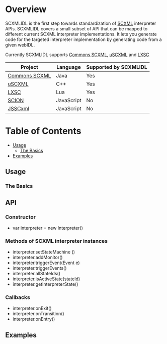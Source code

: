 # Overview
SCXMLIDL is the first step towards standardization of [SCXML][1] interpreter APIs. SCXMLIDL covers a small subset of API that can be mapped to different current SCXML interpreter implementations. It lets you generate code for the targeted interpreter implementation by generating code from a given webIDL. 

Currently  SCXMLIDL supports [Commons SCXML][2], [uSCXML][3] and [LXSC][4]

| Project | Language |Supported by SCXMLIDL |
|---------|---------|---------|
| [Commons SCXML](https://commons.apache.org/proper/commons-scxml/) | Java | Yes |
| [uSCXML](https://github.com/tklab-tud/uscxml) | C++ | Yes |
| [LXSC](https://github.com/Phrogz/LXSC) | Lua | Yes |
| [SCION](https://github.com/jbeard4/SCION) | JavaScript | No |
| [JSSCxml](https://jsscxml.org/) | JavaScript| No |

# Table of Contents
* [Usage](#usage)
  * [The Basics](#the-basics)
* [Examples](#Examples)
## Usage
### The Basics
## API
### Constructor
* var interpreter = new Interpreter()
### Methods of SCXML interpreter instances
* interpreter.setStateMachine ()
* interpreter.addMonitor()
* interpreter.triggerEvent(Event e)
* interpreter.triggerEvents()
* interpreter.allStateIds()
* interpreter.isActiveState(stateId)
* interpreter.getInterpreterState()
### Callbacks 
* interpreter.onExit()
* interpreter.onTransition()
* interpreter.onEntry()

## Examples



[1]: http://www.w3.org/TR/scxml/
[2]: https://commons.apache.org/proper/commons-scxml/
[3]: https://github.com/tklab-tud/uscxml
[4]: https://github.com/Phrogz/LXSC

